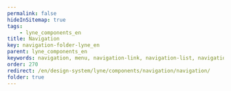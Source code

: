 ```yaml
---
permalink: false
hideInSitemap: true
tags: 
    - lyne_components_en
title: Navigation
key: navigation-folder-lyne_en
parent: lyne_components_en
keywords: navigation, menu, navigation-link, navigation-list, navigation-marker, navigation-section
order: 270
redirect: /en/design-system/lyne/components/navigation/navigation/
folder: true
---
```


